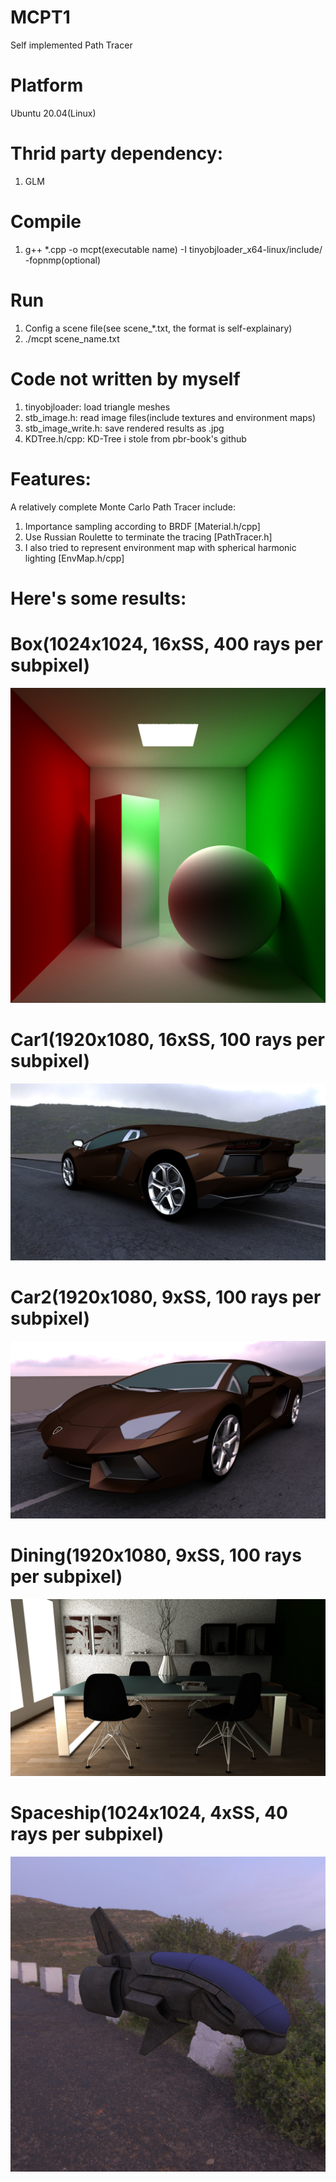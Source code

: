 # MCPT1
Self implemented Path Tracer

# Platform
Ubuntu 20.04(Linux)

# Thrid party dependency:
1. GLM

# Compile
1. g++ *.cpp -o mcpt(executable name) -I tinyobjloader_x64-linux/include/ -fopnmp(optional)

# Run
1. Config a scene file(see scene_*.txt, the format is self-explainary)
2. ./mcpt scene_name.txt


# Code not written by myself
1. tinyobjloader: load triangle meshes
2. stb_image.h: read image files(include textures and environment maps)
3. stb_image_write.h: save rendered results as .jpg
4. KDTree.h/cpp: KD-Tree i stole from pbr-book's github


# Features:
A relatively complete Monte Carlo Path Tracer include:
1. Importance sampling according to BRDF [Material.h/cpp]
2. Use Russian Roulette to terminate the tracing [PathTracer.h]
3. I also tried to represent environment map with spherical harmonic lighting [EnvMap.h/cpp]

# Here's some results:
# Box(1024x1024, 16xSS, 400 rays per subpixel)
![CornellBox](./results/box11.jpg)

# Car1(1920x1080, 16xSS, 100 rays per subpixel)
![Car](./results/car10.jpg)

# Car2(1920x1080, 9xSS, 100 rays per subpixel)
![Car](./results/car6.jpg)

# Dining(1920x1080, 9xSS, 100 rays per subpixel)
![Dining](./results/dining2.jpg)

# Spaceship(1024x1024, 4xSS, 40 rays per subpixel)
![Ship](./results/ship.jpg)